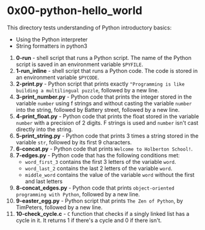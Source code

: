 # 0x00-python-hello_world
This directory tests understanding of Python introductory basics:
- Using the Python interpreter
- String formatters in python3
1. **0-run** - shell script that runs a Python script. The name of the Python script is saved in an environment variable `$PYFILE`.
2. **1-run_inline** - shell script that runs a Python code. The code is stored in an environment variable `$PYCODE`.
3. **2-print.py** - Python script that prints exactly `"Programming is like building a multilingual puzzle`, followed by a new line.
4. **3-print_number.py** - Python code that prints the integer stored in the variable `number` using f strings and without casting the variable `number` into the string, followed by Battery street, followed by a new line.
5. **4-print_float.py** - Python code that prints the float stored in the variable `number` with a precision of 2 digits. F strings is used and `number` isn't cast directly into the string.
6. **5-print_string.py** - Python code that prints 3 times a string stored in the variable `str`, followed by its first 9 characters.
7. **6-concat.py** - Python code that prints `Welcome to Holberton School!`.
8. **7-edges.py** - Python code that has the following conditions met:
   - `word_first_3` contains the first 3 letters of the variable `word`.
   - `word_last_2` contains the last 2 letters of the variable `word`.
   - `middle_word` contains the value of the variable `word` without the first and last letters
9. **8-concat_edges.py** - Python code that prints `object-oriented programming with Python`, followed by a new line.
10. **9-easter_egg.py** - Python script that prints `The Zen of Python`, by TimPeters, followed by a new line.
11. **10-check_cycle.c** - `C` function that checks if a singly linked list has a cycle in it. It returns 1 if there's a cycle and 0 if there isn't.
 

